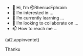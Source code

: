 - 👋 Hi, I’m @RheniusEphraim
- 👀 I’m interested in ...
- 🌱 I’m currently learning ...
- 💞️ I’m looking to collaborate on ...
- 📫 How to reach me ...

<!---
RheniusEphraim/RheniusEphraim is a ✨ special ✨ repository because its `README.md` (this file) appears on your GitHub profile.
You can click the Preview link to take a look at your changes.
--->(ai2.appinventet)
Thanku
